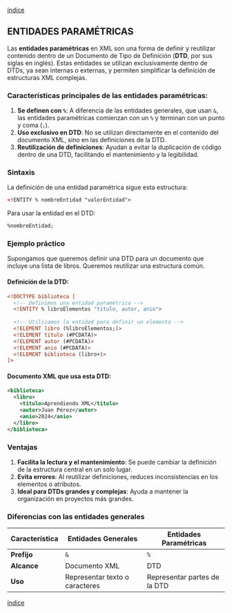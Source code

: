 [índice](./LM0400_indice.md)

## ENTIDADES PARAMÉTRICAS

Las **entidades paramétricas** en XML son una forma de definir y reutilizar contenido dentro de un Documento de Tipo de Definición (**DTD**, por sus siglas en inglés). Estas entidades se utilizan exclusivamente dentro de DTDs, ya sean internas o externas, y permiten simplificar la definición de estructuras XML complejas.

### Características principales de las entidades paramétricas:
1. **Se definen con `%`**: A diferencia de las entidades generales, que usan `&`, las entidades paramétricas comienzan con un `%` y terminan con un punto y coma (`;`).
2. **Uso exclusivo en DTD**: No se utilizan directamente en el contenido del documento XML, sino en las definiciones de la DTD.
3. **Reutilización de definiciones**: Ayudan a evitar la duplicación de código dentro de una DTD, facilitando el mantenimiento y la legibilidad.

### Sintaxis
La definición de una entidad paramétrica sigue esta estructura:
```xml
<!ENTITY % nombreEntidad "valorEntidad">
```

Para usar la entidad en el DTD:
```xml
%nombreEntidad;
```

### Ejemplo práctico

Supongamos que queremos definir una DTD para un documento que incluye una lista de libros. Queremos reutilizar una estructura común.

#### Definición de la DTD:
```xml
<!DOCTYPE biblioteca [
  <!-- Definimos una entidad paramétrica -->
  <!ENTITY % libroElementos "titulo, autor, anio">
  
  <!-- Utilizamos la entidad para definir un elemento -->
  <!ELEMENT libro (%libroElementos;)>
  <!ELEMENT titulo (#PCDATA)>
  <!ELEMENT autor (#PCDATA)>
  <!ELEMENT anio (#PCDATA)>
  <!ELEMENT biblioteca (libro+)>
]>
```

#### Documento XML que usa esta DTD:
```xml
<biblioteca>
  <libro>
    <titulo>Aprendiendo XML</titulo>
    <autor>Juan Pérez</autor>
    <anio>2024</anio>
  </libro>
</biblioteca>
```

### Ventajas
1. **Facilita la lectura y el mantenimiento**: Se puede cambiar la definición de la estructura central en un solo lugar.
2. **Evita errores**: Al reutilizar definiciones, reduces inconsistencias en los elementos o atributos.
3. **Ideal para DTDs grandes y complejas**: Ayuda a mantener la organización en proyectos más grandes.

### Diferencias con las entidades generales
| Característica             | Entidades Generales             | Entidades Paramétricas       |
|----------------------------|---------------------------------|------------------------------|
| **Prefijo**                | `&`                             | `%`                          |
| **Alcance**                | Documento XML                   | DTD                          |
| **Uso**                    | Representar texto o caracteres  | Representar partes de la DTD |

[índice](./LM0400_indice.md)